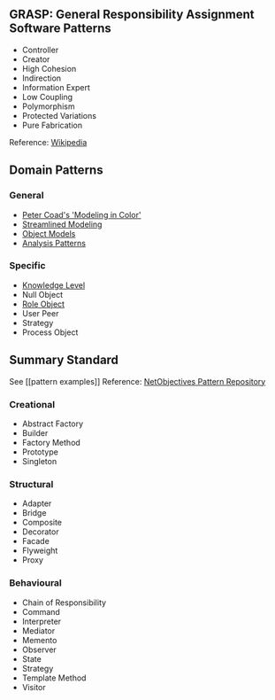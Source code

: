 ## GRASP: General Responsibility Assignment Software Patterns 

* Controller
* Creator
* High Cohesion
* Indirection
* Information Expert
* Low Coupling
* Polymorphism
* Protected Variations
* Pure Fabrication

Reference: [Wikipedia](http://en.wikipedia.org/wiki/GRASP_%28object-oriented_design%29)

## Domain Patterns

### General

* [Peter Coad's 'Modeling in Color'](http://www.step-10.com/SoftwareDesign/ModellingInColour)
* [Streamlined Modeling](http://mikeabney.com/som/index.html)
* [Object Models](https://db.tt/UgbuNR6J)
* [Analysis Patterns](http://martinfowler.com/books/ap.html)

### Specific

* [Knowledge Level](http://colinjack.blogspot.ca/2008/10/domain-driven-design-knowledge-level.html)
* Null Object
* [Role Object](http://hillside.net/plop/plop97/Proceedings/riehle.pdf)
* User Peer
* Strategy
* Process Object

## Summary Standard

See [[pattern examples]]
Reference: [NetObjectives Pattern Repository](http://www.netobjectivestest.com/PatternRepository/index.php?title=PatternsByEncapsulation)

### Creational

* Abstract Factory
* Builder
* Factory Method
* Prototype
* Singleton

### Structural

* Adapter
* Bridge
* Composite
* Decorator
* Facade
* Flyweight
* Proxy

### Behavioural

* Chain of Responsibility
* Command
* Interpreter
* Mediator
* Memento
* Observer
* State
* Strategy
* Template Method
* Visitor


